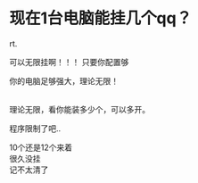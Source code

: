 # 现在1台电脑能挂几个qq？


rt.

可以无限挂啊！！！ 只要你配置够

你的电脑足够强大，理论无限！<br />
<br />
<img src="static/image/smiley/default/lol.gif" smilieid="12" border="0" alt="" /><img src="static/image/smiley/default/lol.gif" smilieid="12" border="0" alt="" /><img src="static/image/smiley/default/lol.gif" smilieid="12" border="0" alt="" />

理论无限，看你能装多少个，可以多开。

<img src="static/image/smiley/default/sweat.gif" smilieid="10" border="0" alt="" />程序限制了吧..

10个还是12个来着<br />
很久没挂<br />
记不太清了

